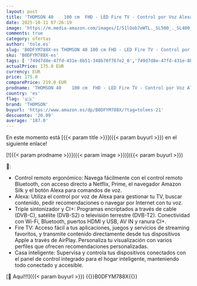 ```yaml
---
layout: post
title: 'THOMSON 40    100 cm  FHD - LED Fire TV - Control por Voz Alexa  Soporte AirPlay  Sintonizador Triple  Bluetooth  HDMI  Puertos USB  AV IN y Ci+ - 40FF2S34-2024'
date: 2025-10-11 07:26:19
image: 'https://m.media-amazon.com/images/I/51lOob7eWTL._SL500_._SL400_.jpg'
comments: true
category: ofertas
author: 'tole.es'
slug: 'B0DFYM788X-es THOMSON 40 100 cm FHD - LED Fire TV - Control por Voz...'
sku: 'B0DFYM788X-es'
tags: [ '749d7d8e-47fd-431e-8b51-348b70f767e2_0','749d7d8e-47fd-431e-8b51-348b70f767e2_6901','Arborist Merchandising Root','Electrónica','Self Service','Special Features Stores','TV, vídeo y home cinema','Televisores','Top Brands Tech Selection','Top Brands Tech TVs','alexa','thomson','🇪🇸', ]
actualPrice: 175.0 EUR
currency: EUR
price: 175.0
comparePrice: 219.0 EUR
prodname: 'THOMSON 40    100 cm  FHD - LED Fire TV - Control por Voz Alexa  Soporte AirPlay  Sintonizador Triple  Bluetooth  HDMI  Puertos USB  AV IN y Ci+ - 40FF2S34-2024'
country: 'es'
flag: '🇪🇸'
brand: 'THOMSON'
buyurl: 'https://www.amazon.es/dp/B0DFYM788X/?tag=tolees-21'
descuento: '20.09'
average: '187.0'
---
```


En este momento está [{{< param title >}}]({{< param buyurl >}}) en el siguiente enlace!

[![{{< param prodname >}}]({{< param image >}})]({{< param buyurl >}})

🔎:

- Control remoto ergonómico: Navega fácilmente con el control remoto Bluetooth, con acceso directo a Netflix, Prime, el navegador Amazon Silk y el botón Alexa para comandos de voz.
- Alexa: Utiliza el control por voz de Alexa para gestionar tu TV, buscar contenido, pedir recomendaciones o navegar por Internet con tu voz.
- Triple sintonizador y CI+: Programas encriptados a través de cable (DVB-C), satélite (DVB-S2) o televisión terrestre (DVB-T2). Conectividad con Wi-Fi, Bluetooth, puertos HDMI y USB, AV IN y ranura CI+.
- Fire TV: Acceso fácil a tus aplicaciones, juegos y servicios de streaming favoritos, y transmite contenido directamente desde tus dispositivos Apple a través de AirPlay. Personaliza tu visualización con varios perfiles que ofrecen recomendaciones personalizadas.
- Casa inteligente: Supervisa y controla tus dispositivos conectados con el panel de control integrado para el hogar inteligente, manteniendo todo conectado y accesible.

[🛒 Aquí!!!]({{< param buyurl >}})
{{<world>}}B0DFYM788X{{</world>}}
